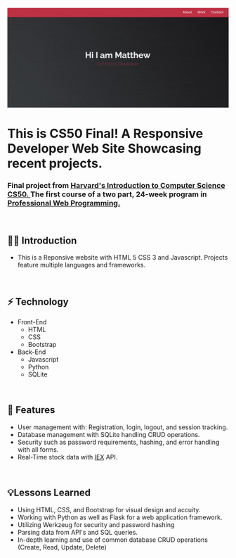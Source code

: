![finance](https://raw.githubusercontent.com/Matthewpco/Matthewpco.github.io/main/gifs/dev-site-gif.gif)

# This is CS50 Final! A Responsive Developer Web Site Showcasing recent projects.
### Final project from [ Harvard's Introduction to Computer Science CS50. ](https://www.edx.org/course/cs50s-introduction-to-computer-science) The first course of a two part, 24-week program in [Professional Web Programming.](https://www.edx.org/professional-certificate/harvardx-computer-science-for-web-programming) 

<br>

## 🙋‍♂️ Introduction 

- This is a Reponsive website with HTML 5 CSS 3 and Javascript. Projects feature multiple languages and frameworks.   

<br>

## ⚡ Technology
- Front-End
    - HTML
    - CSS
    - Bootstrap
- Back-End
    - Javascript
    - Python
    - SQLite

<br>

## 📜 Features
-	User management with: Registration, login, logout, and session tracking.
-	Database management with SQLite handling CRUD operations. 
-   Security such as password requirements, hashing, and error handling with all forms.
-	Real-Time stock data with [IEX](iexcloud.io/) API.

<br>

## 💡Lessons Learned
- Using HTML, CSS, and Bootstrap for visual design and accuity.
- Working with Python as well as Flask for a web application framework.
- Utilizing Werkzeug for security and password hashing
- Parsing data from API's and SQL queries.
- In-depth learning and use of common database CRUD operations (Create, Read, Update, Delete)

<br>
